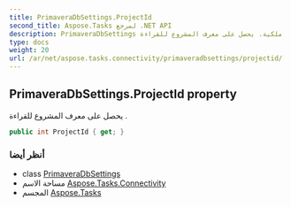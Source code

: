 ```yaml
---
title: PrimaveraDbSettings.ProjectId
second_title: Aspose.Tasks لمرجع .NET API
description: PrimaveraDbSettings ملكية. يحصل على معرف المشروع للقراءة .
type: docs
weight: 20
url: /ar/net/aspose.tasks.connectivity/primaveradbsettings/projectid/
---
```

## PrimaveraDbSettings.ProjectId property

يحصل على معرف المشروع للقراءة .

```csharp
public int ProjectId { get; }
```

### أنظر أيضا

* class [PrimaveraDbSettings](../)
* مساحة الاسم [Aspose.Tasks.Connectivity](../../primaveradbsettings/)
* المجسم [Aspose.Tasks](../../../)


